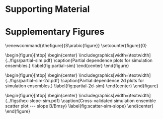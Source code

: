 # Supporting Material

# Supplementary Figures

\renewcommand{\thefigure}{S\arabic{figure}}
\setcounter{figure}{0}

\begin{figure}[htbp]
\begin{center}
\includegraphics[width=\textwidth]{../figs/partial-sim.pdf}
\caption{Partial dependence plots for simulation ensembles.}
\label{fig:partial-sim}
\end{center}
\end{figure}

\begin{figure}[htbp]
\begin{center}
\includegraphics[width=\textwidth]{../figs/partial-sim-2d.pdf}
\caption{Partial dependence 2d plots for simulation ensembles.}
\label{fig:partial-2d-sim}
\end{center}
\end{figure}

<!--\begin{figure}[htbp]-->
<!--\begin{center}-->
<!--\includegraphics[width=\textwidth]{../figs/cv-sim-mean-scatter.png}-->
<!--\caption{Cross-validated simulation ensemble scatter plot --- mean B/Bmsy}-->
<!--\label{fig:scatter-sim-mean}-->
<!--\end{center}-->
<!--\end{figure}-->

\begin{figure}[htbp]
\begin{center}
\includegraphics[width=\textwidth]{../figs/hex-slope-sim.pdf}
\caption{Cross-validated simulation ensemble scatter plot --- slope B/Bmsy}
\label{fig:scatter-sim-slope}
\end{center}
\end{figure}

<!--
\begin{figure}[htbp]
\begin{center}
\includegraphics[width=\textwidth]{../figs/performance-sim-scatter.pdf}
\caption{Performance for simulation ensembles.}
\label{fig:performance-sim}
\end{center}
\end{figure}

\begin{figure}[htbp]
\begin{center}
\includegraphics[width=0.6\textwidth]{../figs/roc-sim.pdf}
\caption{ROC for simulation data ensembles.}
\label{fig:roc-sim}
\end{center}
\end{figure}

\begin{figure}[htbp]
\begin{center}
\includegraphics[width=\textwidth]{../figs/partial-ram.pdf}
\caption{Partial dependence plots for RAM ensembles.}
\label{fig:partial-ram}
\end{center}
\end{figure}
-->

<!--
\begin{figure}[htbp]
\begin{center}
\includegraphics[width=\textwidth]{../figs/cv-ram-mean-scatter.png}
\caption{Cross-validated RAM ensemble scatter plot --- mean B/Bmsy}
\label{fig:scatter-ram-mean}
\end{center}
\end{figure}

\begin{figure}[htbp]
\begin{center}
\includegraphics[width=\textwidth]{../figs/cv-ram-slope-scatter.png}
\caption{Cross-validated RAM ensemble scatter plot --- slope B/Bmsy}
\label{fig:scatter-ram-slope}
\end{center}
\end{figure}

\begin{figure}[htbp]
\begin{center}
\includegraphics[width=\textwidth]{../figs/performance-ram-scatter.pdf}
\caption{Performance for RAM ensembles.}
\label{fig:performance-ram}
\end{center}
\end{figure}

\begin{figure}[htbp]
\begin{center}
\includegraphics[width=0.6\textwidth]{../figs/roc-ram.pdf}
\caption{ROC for RAM data ensembles.}
\label{fig:roc-ram}
\end{center}
\end{figure}
-->
